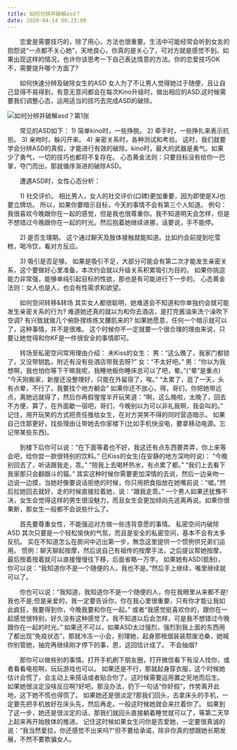 ```yaml
---
title: 如何分辨并破解asd？
date: 2020-04-14 00:23:00
---
```




　　恋爱是需要技巧的，除了用心，方法也很重要。生活中可能经常会听到女友的抱怨说“一点都不关心她”，天地良心，你真的是关心了，可对方就是感觉不到。如果出现这样的情况，也许你该思考一下自己表达情意的方法。你的恋爱技巧OK不，需要提升哪个方面了?

　　如何快速分辨及破除女生的ASD 女人为了不让男人觉得她过于随便，且让自己显得不易得到，有意无意间都会在每次Kino升级时，做出相应的ASD.这时候需要我们调整心态，运用适当的技巧去完成ASD的破除。

![如何分辨并破解asd？第1张](/img/0c94a87a0e16a9dc3b21a0c09c930860.jpg)

　　常见的ASD如下： 1) 简单kino时，一些挣脱。 2) 牵手时，一些挣扎来表示抗拒。 3) 亲吻时，躲闪开来。 4) 亲密关系时，各种测试和考验。 这时，我们就要学会分辨ASD的真假，才能进行有效的破除。kino时，最大的武器是勇气。如果少了勇气，一切的技巧也都将不复存在。 心态黄金法则：只要目标没有给你一巴掌，夺门而出，那就循序渐进的破除ASD。

　　遭遇ASD时，女性心态分析：

　　1) 社交评价。 相比男人，女人的社交评价(口碑)更加重要，因为即使是XJ也要立牌坊。 所以，如果你要暗示目标，今天的事情不会有第三个人知道。 例句：我很喜欢今晚跟你在一起的感觉，但是我也很尊重你。我不知道明天会怎样，但是不想错过今晚跟你在一起的时光。然后抱着她继续进挪，话要说，手不能停。

　　2) 是否生理期。 这个通过聊天及肢体接触就能知道。比如约会前提到吃雪糕，喝冷饮，看对方反应。

　　3) 吸引是否足够。 如果是吸引不足，大部分可能会有第二次才能发生亲密关系，这个要做好心里准备，本次约会就以升级关系积累吸引为目的。 如果你挑逗能力非常强，能够单纯引起目标的性欲，那也是有可能进行下一步的。 心态黄金法则：女人也是人，也会有性需求和欲望。

　　如何空间转移&转场 其实女人都很聪明，她难道会不知道和你单独约会就可能发生亲密关系的行为? 难道她还真的就以为和你去酒店，是打完酱油来洗个澡吹下空调? 有兴致就做几个俯卧撑练练叉腰肌来的? 如果她愿意，任何一个暗示就可以了，这种事情，并不是很难。 这个时候你不一定就要一个很合理的理由来说，只要让她觉得和你KF是一件很安全的事情即可。

　　转场至私密空间常用理由介绍： 未Kiss的女生： 男：“这么晚了，我家门都锁了，又没带钥匙，附近有没有些酒店带我去呀?” 女：“不太好吧。” 男：“你以为我想啊，我也怕你等下干嘛我呢，我睡地板你睡床总可以了吧，晕。”(“晕”是重点) “今天刚搬家，新屋还没整理好，只能在外留宿了，唉。” “太累了，逛了一天，头有点晕，不行了，我要找个地方躺会” 如果你还不放心，得，哥们，你把她带远点，离她远就得了，然后你再假惺惺半开玩笑道：“啊，这么晚啦，太晚了，回去不方便，算了，在外面歇一宿吧，哥们，今晚别以为可以非礼我啊，我会叫的。” 记住，用开玩笑的方式把责任推给女生，在对方哭笑不得的同时营造暗示。 如果自己住那更好，找些理由让带她去你家楼下(比如手机快没电，要拿移动电源。忘记带某些东西)。

　　到楼下后你可以说：“在下面等着也不好，我这还有点东西要弄弄，你上来等会吧，给你尝一款很特别的饮料。” 已Kiss的女生(在安静的地方深吻时说)： “今晚别回去了，听话跟我走，乖。” “陪我上去喝杯热水，有点累了都。” “我们上去看下我家那只会翻跟斗的猫。” 其实这种时候你需要更加深情的去说，然后一边亲吻一边说一边摸，当她好像要说话拒绝的时候，你只用把食指放在她嘴前说：“嘘。”然后拉她回去就好，走的时候直接拉着她，说：“跟我走乖。” 一个男人如果还犹豫不决，女生会觉得这样的男生很没魅力，而且女生会更加倾向先逃离再说。如果你很果断，那女生一般都不会说些什么了。

　　首先要尊重女性，不能强迫对方做一些违背意愿的事情。 私密空间内破除ASD 其次只要是一个轻松愉快的气氛，而且是安全的私密空间，基本不会有太多反抗。 实在不知道怎么在房间中迈出第一步，無念这里提供一个惯例供兄弟们运用。 惯例：聊天聊起按摩，然后说自己有祖传的按摩手法，之后提议帮她按摩，最后按着按着就可以直接慢慢往下移，后面省略一万字。 如果她有ASD(抵制)，你可以说：“我知道你不是一个随便的人，我也不是。”然后手上继续，嘴里继续就可以了。

　　你也可以说：“我知道，我知道你不是一个随便的人，你在我眼里从来都不是!我也不是;但是亲爱的，我一定要告诉你，你在我心里很重要，只有你才能让我如此疯狂，我要得到你，今晚我要和你在一起。” 或者“我感觉挺喜欢你的，跟你在一起感觉很特别，好久没有这种感觉了。我不知道以后会怎样，可是我不想错过今晚跟你在一起的时光。” 如果还不可以，如果ASD太过强烈，强烈到我上面的东西用了都出现“免疫状态”，那就冷冻一小会，别理她，起身那根烟装装颓废沧桑，她喊你别管她，抽完再继续刚才停下的事，恩，这回估计成了。 不会抽烟?

　　那你可以做些别的事情。打开手机刷下朋友圈，打开微信看下有没人找你，或者看看电视啊，玩玩游戏也可以。 如果还是不行，那就起身穿衣服，这个时候她估计会慌了，会主动上来搭话或者贴合你了。这时候需要运用置之死地而后生。 如果她很淡定没啥反应啊?好吧，那没办法，扔下一句话“你好假”，作势离开此地，这下她不慌也得慌了。 如果她还是很淡定?那我们回头，去拿床头的手机，一定要先把手机放好在床头先，然后再走。一般这时候她就会来拦着你了。 如果到了这一步，她还是很淡定的话，那我们就回头直接躺着睡觉就可以了，等第二天早上起来再开始肢体的推进。 记住这时候如果女生问你是否爱她，一定要很真诚的说：“我当然爱拉，你还感觉不出来吗?”但不要给承诺，除非你真的想跟她长期发展，不然不要欺骗女人。